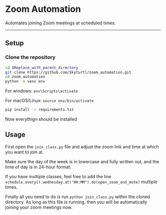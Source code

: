 # Zoom Automation

Automates joining Zoom meetings at scheduled times.

---

## Setup

### Clone the repository
```bash
cd $Replace_with_parent_directory
git clone https://github.com/Skyturtl/zoom_automation.git
cd zoom_automation
python -m venv env
```

For windows:
```env\Scripts\activate```

For macOS/Linux:
```source env/bin/activate```

```bash
pip install -r requirements.txt
```

Now everythign should be installed

## Usage
First open the `join_class.py` file and adjust the zoom link and time at which you want to join at. 

Make sure the day of the week is in lowercase and fully written out, and the time of day is in 24-hour format. 

If you have multiple classes, feel free to add the line `schedule.every().wednesday.at("HH:MM").do(open_zoom_and_mute)` multiple times. 

Finally all you need to do is run 
`python join_class.py` within the cloned directory. As long as this file is running, then you will be automatically joining your zoom meetings now.